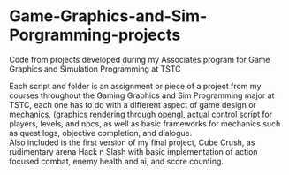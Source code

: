 # Game-Graphics-and-Sim-Porgramming-projects
Code from projects developed during my Associates program for Game Graphics and Simulation Programming at TSTC

Each script and folder is an assignment or piece of a project from my courses throughout the Gaming Graphics and Sim Programming major at TSTC, each one has to do with a different aspect of game design or mechanics, (graphics rendering through opengl, actual control script for players, levels, and npcs, as well as basic frameworks for mechanics such as quest logs, objective completion, and dialogue.  
Also included is the first version of my final project, Cube Crush, as rudimentary arena Hack n Slash with basic implementation of action focused combat, enemy health and ai, and score counting.
